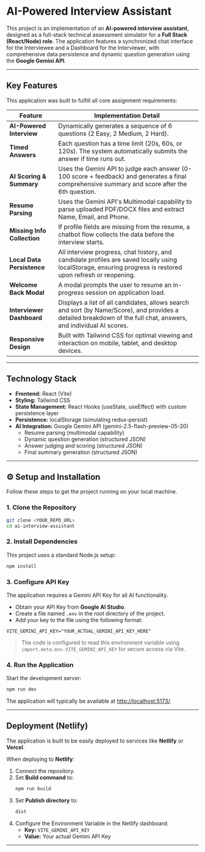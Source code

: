 # AI-Powered Interview Assistant

This project is an implementation of an **AI-powered interview assistant**, designed as a full-stack technical assessment simulator for a **Full Stack (React/Node) role**. The application features a synchronized chat interface for the Interviewee and a Dashboard for the Interviewer, with comprehensive data persistence and dynamic question generation using the **Google Gemini API**.

---

##  Key Features

This application was built to fulfill all core assignment requirements:

| Feature | Implementation Detail |
|---------|------------------------|
| **AI-Powered Interview** | Dynamically generates a sequence of 6 questions (2 Easy, 2 Medium, 2 Hard). |
| **Timed Answers** | Each question has a time limit (20s, 60s, or 120s). The system automatically submits the answer if time runs out. |
| **AI Scoring & Summary** | Uses the Gemini API to judge each answer (0-100 score + feedback) and generates a final comprehensive summary and score after the 6th question. |
| **Resume Parsing** | Uses the Gemini API's Multimodal capability to parse uploaded PDF/DOCX files and extract Name, Email, and Phone. |
| **Missing Info Collection** | If profile fields are missing from the resume, a chatbot flow collects the data before the interview starts. |
| **Local Data Persistence** | All interview progress, chat history, and candidate profiles are saved locally using localStorage, ensuring progress is restored upon refresh or reopening. |
| **Welcome Back Modal** | A modal prompts the user to resume an in-progress session on application load. |
| **Interviewer Dashboard** | Displays a list of all candidates, allows search and sort (by Name/Score), and provides a detailed breakdown of the full chat, answers, and individual AI scores. |
| **Responsive Design** | Built with Tailwind CSS for optimal viewing and interaction on mobile, tablet, and desktop devices. |

---

##  Technology Stack

- **Frontend:** React (Vite)
- **Styling:** Tailwind CSS
- **State Management:** React Hooks (useState, useEffect) with custom persistence layer
- **Persistence:** localStorage (simulating redux-persist)
- **AI Integration:** Google Gemini API (gemini-2.5-flash-preview-05-20)
  - Resume parsing (multimodal capability)
  - Dynamic question generation (structured JSON)
  - Answer judging and scoring (structured JSON)
  - Final summary generation (structured JSON)

---

## ⚙️ Setup and Installation

Follow these steps to get the project running on your local machine.

### 1. Clone the Repository
```bash
git clone <YOUR_REPO_URL>
cd ai-interview-assistant
```

### 2. Install Dependencies
This project uses a standard Node.js setup:
```bash
npm install
```

### 3. Configure API Key
The application requires a Gemini API Key for all AI functionality.

- Obtain your API Key from **Google AI Studio**.
- Create a file named `.env` in the root directory of the project.
- Add your key to the file using the following format:

```env
VITE_GEMINI_API_KEY="YOUR_ACTUAL_GEMINI_API_KEY_HERE"
```

> The code is configured to read this environment variable using `import.meta.env.VITE_GEMINI_API_KEY` for secure access via Vite.

### 4. Run the Application
Start the development server:
```bash
npm run dev
```
The application will typically be available at [http://localhost:5173/](http://localhost:5173/).

---

##  Deployment (Netlify)

The application is built to be easily deployed to services like **Netlify** or **Vercel**.

When deploying to **Netlify**:

1. Connect the repository.
2. Set **Build command** to:
   ```bash
   npm run build
   ```
3. Set **Publish directory** to:
   ```bash
   dist
   ```
4. Configure the Environment Variable in the Netlify dashboard:
   - **Key:** `VITE_GEMINI_API_KEY`
   - **Value:** Your actual Gemini API Key

---
